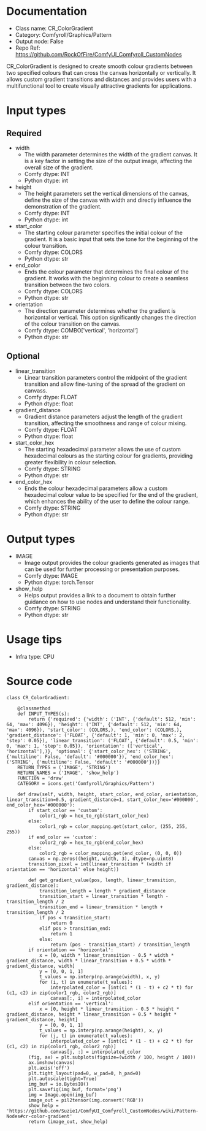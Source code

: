 # Documentation
- Class name: CR_ColorGradient
- Category: Comfyroll/Graphics/Pattern
- Output node: False
- Repo Ref: https://github.com/RockOfFire/ComfyUI_Comfyroll_CustomNodes

CR_ColorGradient is designed to create smooth colour gradients between two specified colours that can cross the canvas horizontally or vertically. It allows custom gradient transitions and distances and provides users with a multifunctional tool to create visually attractive gradients for applications.

# Input types
## Required
- width
    - The width parameter determines the width of the gradient canvas. It is a key factor in setting the size of the output image, affecting the overall size of the gradient.
    - Comfy dtype: INT
    - Python dtype: int
- height
    - The height parameters set the vertical dimensions of the canvas, define the size of the canvas with width and directly influence the demonstration of the gradient.
    - Comfy dtype: INT
    - Python dtype: int
- start_color
    - The starting colour parameter specifies the initial colour of the gradient. It is a basic input that sets the tone for the beginning of the colour transition.
    - Comfy dtype: COLORS
    - Python dtype: str
- end_color
    - Ends the colour parameter that determines the final colour of the gradient. It works with the beginning colour to create a seamless transition between the two colors.
    - Comfy dtype: COLORS
    - Python dtype: str
- orientation
    - The direction parameter determines whether the gradient is horizontal or vertical. This option significantly changes the direction of the colour transition on the canvas.
    - Comfy dtype: COMBO['vertical', 'horizontal']
    - Python dtype: str
## Optional
- linear_transition
    - Linear transition parameters control the midpoint of the gradient transition and allow fine-tuning of the spread of the gradient on canvass.
    - Comfy dtype: FLOAT
    - Python dtype: float
- gradient_distance
    - Gradient distance parameters adjust the length of the gradient transition, affecting the smoothness and range of colour mixing.
    - Comfy dtype: FLOAT
    - Python dtype: float
- start_color_hex
    - The starting hexadecimal parameter allows the use of custom hexadecimal colours as the starting colour for gradients, providing greater flexibility in colour selection.
    - Comfy dtype: STRING
    - Python dtype: str
- end_color_hex
    - Ends the colour hexadecimal parameters allow a custom hexadecimal colour value to be specified for the end of the gradient, which enhances the ability of the user to define the colour range.
    - Comfy dtype: STRING
    - Python dtype: str

# Output types
- IMAGE
    - Image output provides the colour gradients generated as images that can be used for further processing or presentation purposes.
    - Comfy dtype: IMAGE
    - Python dtype: torch.Tensor
- show_help
    - Helps output provides a link to a document to obtain further guidance on how to use nodes and understand their functionality.
    - Comfy dtype: STRING
    - Python dtype: str

# Usage tips
- Infra type: CPU

# Source code
```
class CR_ColorGradient:

    @classmethod
    def INPUT_TYPES(s):
        return {'required': {'width': ('INT', {'default': 512, 'min': 64, 'max': 4096}), 'height': ('INT', {'default': 512, 'min': 64, 'max': 4096}), 'start_color': (COLORS,), 'end_color': (COLORS,), 'gradient_distance': ('FLOAT', {'default': 1, 'min': 0, 'max': 2, 'step': 0.05}), 'linear_transition': ('FLOAT', {'default': 0.5, 'min': 0, 'max': 1, 'step': 0.05}), 'orientation': (['vertical', 'horizontal'],)}, 'optional': {'start_color_hex': ('STRING', {'multiline': False, 'default': '#000000'}), 'end_color_hex': ('STRING', {'multiline': False, 'default': '#000000'})}}
    RETURN_TYPES = ('IMAGE', 'STRING')
    RETURN_NAMES = ('IMAGE', 'show_help')
    FUNCTION = 'draw'
    CATEGORY = icons.get('Comfyroll/Graphics/Pattern')

    def draw(self, width, height, start_color, end_color, orientation, linear_transition=0.5, gradient_distance=1, start_color_hex='#000000', end_color_hex='#000000'):
        if start_color == 'custom':
            color1_rgb = hex_to_rgb(start_color_hex)
        else:
            color1_rgb = color_mapping.get(start_color, (255, 255, 255))
        if end_color == 'custom':
            color2_rgb = hex_to_rgb(end_color_hex)
        else:
            color2_rgb = color_mapping.get(end_color, (0, 0, 0))
        canvas = np.zeros((height, width, 3), dtype=np.uint8)
        transition_pixel = int(linear_transition * (width if orientation == 'horizontal' else height))

        def get_gradient_value(pos, length, linear_transition, gradient_distance):
            transition_length = length * gradient_distance
            transition_start = linear_transition * length - transition_length / 2
            transition_end = linear_transition * length + transition_length / 2
            if pos < transition_start:
                return 0
            elif pos > transition_end:
                return 1
            else:
                return (pos - transition_start) / transition_length
        if orientation == 'horizontal':
            x = [0, width * linear_transition - 0.5 * width * gradient_distance, width * linear_transition + 0.5 * width * gradient_distance, width]
            y = [0, 0, 1, 1]
            t_values = np.interp(np.arange(width), x, y)
            for (i, t) in enumerate(t_values):
                interpolated_color = [int(c1 * (1 - t) + c2 * t) for (c1, c2) in zip(color1_rgb, color2_rgb)]
                canvas[:, i] = interpolated_color
        elif orientation == 'vertical':
            x = [0, height * linear_transition - 0.5 * height * gradient_distance, height * linear_transition + 0.5 * height * gradient_distance, height]
            y = [0, 0, 1, 1]
            t_values = np.interp(np.arange(height), x, y)
            for (j, t) in enumerate(t_values):
                interpolated_color = [int(c1 * (1 - t) + c2 * t) for (c1, c2) in zip(color1_rgb, color2_rgb)]
                canvas[j, :] = interpolated_color
        (fig, ax) = plt.subplots(figsize=(width / 100, height / 100))
        ax.imshow(canvas)
        plt.axis('off')
        plt.tight_layout(pad=0, w_pad=0, h_pad=0)
        plt.autoscale(tight=True)
        img_buf = io.BytesIO()
        plt.savefig(img_buf, format='png')
        img = Image.open(img_buf)
        image_out = pil2tensor(img.convert('RGB'))
        show_help = 'https://github.com/Suzie1/ComfyUI_Comfyroll_CustomNodes/wiki/Pattern-Nodes#cr-color-gradient'
        return (image_out, show_help)
```